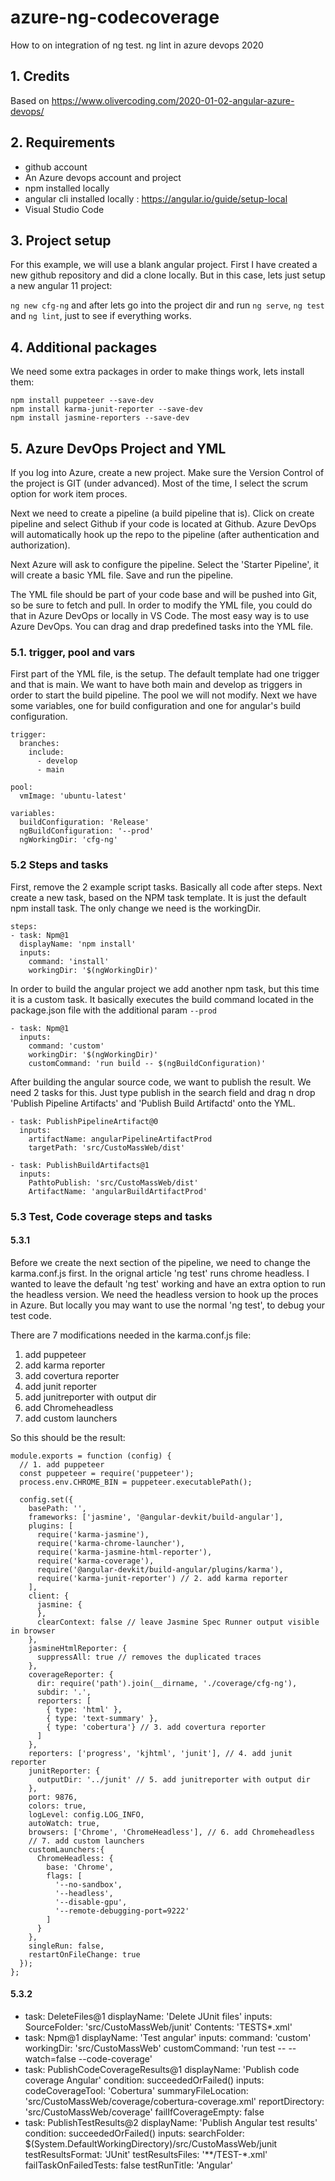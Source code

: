 # azure-ng-codecoverage
How to on integration of ng test. ng lint in azure devops 2020

## 1. Credits 
Based on https://www.olivercoding.com/2020-01-02-angular-azure-devops/

## 2. Requirements
- github account
- An Azure devops account and project
- npm installed locally
- angular cli installed locally : https://angular.io/guide/setup-local
- Visual Studio Code

## 3. Project setup
For this example, we will use a blank angular project. 
First I have created a new github repository and did a clone locally.
But in this case, lets just setup a new angular 11 project:

`ng new cfg-ng` and after lets go into the project dir and run `ng serve`, `ng test` and `ng lint`, just to see if everything works.

## 4. Additional packages
We need some extra packages in order to make things work, lets install them:
```
npm install puppeteer --save-dev
npm install karma-junit-reporter --save-dev
npm install jasmine-reporters --save-dev
```


## 5. Azure DevOps Project and YML

If you log into Azure, create a new project. Make sure the Version Control of the project is GIT (under advanced).
Most of the time, I select the scrum option for work item proces.

Next we need to create a pipeline (a build pipeline that is). Click on create pipeline and select Github if your code is located at Github.
Azure DevOps will automatically hook up the repo to the pipeline (after authentication and authorization).

Next Azure will ask to configure the pipeline. Select the 'Starter Pipeline', it will create a basic YML file.
Save and run the pipeline.

The YML file should be part of your code base and will be pushed into Git, so be sure to fetch and pull.
In order to modify the YML file, you could do that in Azure DevOps or locally in VS Code.
The most easy way is to use Azure DevOps. You can drag and drap predefined tasks into the YML file.

### 5.1. trigger, pool and vars

First part of the YML file, is the setup. The default template had one trigger and that is main. We want to have both main and develop as triggers in order
to start the build pipeline. The pool we will not modify. Next we have some variables, one for build configuration and one for angular's build configuration.

```
trigger:
  branches:
    include:
      - develop
      - main

pool:
  vmImage: 'ubuntu-latest'

variables:
  buildConfiguration: 'Release'
  ngBuildConfiguration: '--prod'
  ngWorkingDir: 'cfg-ng'
```

### 5.2 Steps and tasks
First, remove the 2 example script tasks. Basically all code after steps.
Next create a new task, based on the NPM task template. It is just the default npm install task.
The only change we need is the workingDir.
```
steps:
- task: Npm@1
  displayName: 'npm install'
  inputs:
    command: 'install'
    workingDir: '$(ngWorkingDir)'
```

In order to build the angular project we add another npm task, but this time it is a custom task.
It basically executes the build command located in the package.json file with the additional param `--prod`
```
- task: Npm@1
  inputs:
    command: 'custom'
    workingDir: '$(ngWorkingDir)'
    customCommand: 'run build -- $(ngBuildConfiguration)'
```

After building the angular source code, we want to publish the result. We need 2 tasks for this.
Just type publish in the search field and drag n drop 'Publish Pipeline Artifacts' and 'Publish Build Artifactd' onto the YML.

```
- task: PublishPipelineArtifact@0
  inputs:
    artifactName: angularPipelineArtifactProd
    targetPath: 'src/CustoMassWeb/dist'

- task: PublishBuildArtifacts@1
  inputs:
    PathtoPublish: 'src/CustoMassWeb/dist'
    ArtifactName: 'angularBuildArtifactProd'
```

### 5.3 Test, Code coverage steps and tasks 

#### 5.3.1
Before we create the next section of the pipeline, we need to change the karma.conf.js first.
In the orignal article 'ng test' runs chrome headless. I wanted to leave the default 'ng test' working and have an extra option
to run the headless version. We need the headless version to hook up the proces in Azure. But locally you may want to use the normal 'ng test',
to debug your test code.

There are 7 modifications needed in the karma.conf.js file:
1. add puppeteer
2. add karma reporter
3. add covertura reporter
4. add junit reporter
5. add junitreporter with output dir
6. add Chromeheadless
7. add custom launchers

So this should be the result:

```
module.exports = function (config) {
  // 1. add puppeteer
  const puppeteer = require('puppeteer');
  process.env.CHROME_BIN = puppeteer.executablePath();

  config.set({
    basePath: '',
    frameworks: ['jasmine', '@angular-devkit/build-angular'],
    plugins: [
      require('karma-jasmine'),
      require('karma-chrome-launcher'),
      require('karma-jasmine-html-reporter'),
      require('karma-coverage'),
      require('@angular-devkit/build-angular/plugins/karma'),
      require('karma-junit-reporter') // 2. add karma reporter
    ],
    client: {
      jasmine: {
      },
      clearContext: false // leave Jasmine Spec Runner output visible in browser
    },
    jasmineHtmlReporter: {
      suppressAll: true // removes the duplicated traces
    },
    coverageReporter: {
      dir: require('path').join(__dirname, './coverage/cfg-ng'),
      subdir: '.',
      reporters: [
        { type: 'html' },
        { type: 'text-summary' },
        { type: 'cobertura'} // 3. add covertura reporter
      ]
    },
    reporters: ['progress', 'kjhtml', 'junit'], // 4. add junit reporter
    junitReporter: {
      outputDir: '../junit' // 5. add junitreporter with output dir
    }, 
    port: 9876,
    colors: true,
    logLevel: config.LOG_INFO,
    autoWatch: true,
    browsers: ['Chrome', 'ChromeHeadless'], // 6. add Chromeheadless
    // 7. add custom launchers
    customLaunchers:{
      ChromeHeadless: {
        base: 'Chrome',
        flags: [
          '--no-sandbox',
          '--headless',
          '--disable-gpu',
          '--remote-debugging-port=9222'
        ]
      }
    },
    singleRun: false,
    restartOnFileChange: true
  });
};
```

#### 5.3.2

- task: DeleteFiles@1
  displayName: 'Delete JUnit files'
  inputs:
    SourceFolder: 'src/CustoMassWeb/junit'
    Contents: 'TESTS*.xml'
- task: Npm@1
  displayName: 'Test angular'
  inputs:
    command: 'custom'
    workingDir: 'src/CustoMassWeb'
    customCommand: 'run test -- --watch=false --code-coverage'
- task: PublishCodeCoverageResults@1
  displayName: 'Publish code coverage Angular'
  condition: succeededOrFailed()
  inputs:
    codeCoverageTool: 'Cobertura'
    summaryFileLocation: 'src/CustoMassWeb/coverage/cobertura-coverage.xml'
    reportDirectory: 'src/CustoMassWeb/coverage'
    failIfCoverageEmpty: false
- task: PublishTestResults@2
  displayName: 'Publish Angular test results'
  condition: succeededOrFailed()
  inputs:
    searchFolder: $(System.DefaultWorkingDirectory)/src/CustoMassWeb/junit
    testResultsFormat: 'JUnit'
    testResultsFiles: '**/TEST-*.xml'
    failTaskOnFailedTests: false
    testRunTitle: 'Angular'


